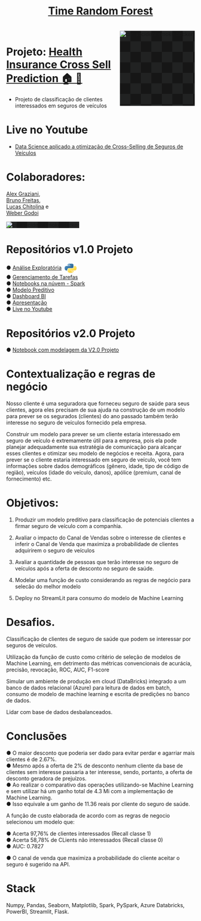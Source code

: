 <h1 align=center><a target="_blank" href="https://demo.gethugothemes.com/liva" rel="nofollow">Time Random Forest</a> <a  target="_blank"></a></h1>
</div>
 <div style="display: inline_block"><br>
<img align="right" img class="giphy-gif-img giphy-img-loaded" src="https://media1.giphy.com/media/4mc6Dsn9gyWTS/200w.gif?cid=ecf05e47bhsy1gj453r24ma84o3sdpb5x0l5uys3qfp3il1h&amp;rid=200w.gif&amp;ct=s" width="200" height="200" alt="car accident smoke Sticker" style="background: url(&quot;data:image/png;base64,iVBORw0KGgoAAAANSUhEUgAAADgAAAA4AQMAAACSSKldAAAABlBMVEUhIiIWFhYoSqvJAAAAGElEQVQY02MAAv7///8PWxqIPwDZw5UGABtgwz2xhFKxAAAAAElFTkSuQmCC&quot;) 0px 0px;">
 </div>
 
# Projeto: [Health Insurance Cross Sell Prediction 🏠 🏥](https://www.kaggle.com/anmolkumar/health-insurance-cross-sell-prediction)
- Projeto de classificação de clientes interessados em seguros de veículos

# Live no Youtube
- [Data Science aplicado a otimização de Cross-Selling de Seguros de Veículos](https://www.youtube.com/watch?v=u38TWKPP_Q4)

# Colaboradores:  
[Alex Graziani](https://github.com/awildt01),    
[Bruno Freitas](https://github.com/Freitashbruno),  
[Lucas Chitolina](https://github.com/Chitolina) e     
[Weber Godoi](https://github.com/webercg)    


<img align="center" img class="giphy-gif-img giphy-img-loaded" src="https://github.com/webercg/Data-Science-Projects/blob/main/Health-Insurance-Cross-Sell-Prediction/app-streamlit2.gif" width="800" height="600" alt="car accident smoke Sticker" style="background: url(&quot;data:image/png;base64,iVBORw0KGgoAAAANSUhEUgAAADgAAAA4AQMAAACSSKldAAAABlBMVEUhIiIWFhYoSqvJAAAAGElEQVQY02MAAv7///8PWxqIPwDZw5UGABtgwz2xhFKxAAAAAElFTkSuQmCC&quot;) 0px 0px;">

# Repositórios v1.0 Projeto
● [Análise Exploratória](https://github.com/webercg/Health-Insurance-Cross-Sell-Prediction/tree/main/EDA) <img align="center" alt="Jupyter" height="30" width="40" src="https://raw.githubusercontent.com/devicons/devicon/master/icons/python/python-original.svg">  
● [Gerenciamento de Tarefas](https://trello.com/b/Nypkyrp3/randomforest)  
● [Notebooks na núvem - Spark](https://github.com/webercg/Data-Science-Projects/tree/main/Health-Insurance-Cross-Sell-Prediction/Engenharia%20de%20dados/pyspark)  
● [Modelo Preditivo](https://github.com/webercg/Health-Insurance-Cross-Sell-Prediction/tree/main/API/model)  
● [Dashboard BI](https://github.com/webercg/Health-Insurance-Cross-Sell-Prediction/tree/main/DashBoard-PowerBI)  
● [Apresentação](https://github.com/webercg/Health-Insurance-Cross-Sell-Prediction/tree/main/apresentacao)  
● [Live no Youtube](https://www.youtube.com/watch?v=u38TWKPP_Q4)

# Repositórios v2.0 Projeto
● [Notebook com modelagem da V2.0 Projeto](https://github.com/webercg/Data-Science-Projects/blob/main/Health-Insurance-Cross-Sell-Prediction/Cross-Selling%20V2.0.ipynb) 


# Contextualização e regras de negócio

Nosso cliente é uma seguradora que forneceu seguro de saúde para seus clientes, agora eles precisam de sua ajuda na construção de um modelo para prever se os segurados (clientes) do ano passado também terão interesse no seguro de veículos fornecido pela empresa.

Construir um modelo para prever se um cliente estaria interessado em seguro de veículo é extremamente útil para a empresa, pois ela pode planejar adequadamente sua estratégia de comunicação para alcançar esses clientes e otimizar seu modelo de negócios e receita. Agora, para prever se o cliente estaria interessado em seguro de veículo, você tem informações sobre dados demográficos (gênero, idade, tipo de código de região), veículos (idade do veículo, danos), apólice (premium, canal de fornecimento) etc.


# Objetivos:

1) Produzir um modelo preditivo para classificação de potenciais clientes a firmar seguro de veículo com a companhia.

2) Avaliar o impacto do Canal de Vendas sobre o interesse de clientes e inferir o Canal de Venda que maximiza a probabilidade de clientes adquirirem o seguro de veículos

3) Avaliar a quantidade de pessoas que terão interesse no seguro de veículos após a oferta de desconto no seguro de saúde.

4) Modelar uma função de custo considerando as regras de negócio para selecão do melhor modelo

5) Deploy no StreamLit para consumo do modelo de Machine Learning


# Desafios.

Classificação de clientes de seguro de saúde que podem se interessar por seguros de veículos.  

Utilização da função de custo como critério de seleção de modelos de Machine Learning, em detrimento das métricas convencionais de acurácia, precisão, revocação, ROC, AUC, F1-score  

Simular um ambiente de produção em cloud (DataBricks) integrado a um banco de dados relacional (Azure) para leitura de dados em batch, consumo de modelo de machine learning e escrita de predições no banco de dados.  

Lidar com base de dados desbalanceados.  


# Conclusões

● O maior desconto que poderia ser dado para evitar perdar e agarriar mais clientes é de 2.67%.  
● Mesmo após a oferta de 2% de desconto nenhum cliente da base de clientes sem interesse passaria a ter interesse, sendo, portanto, a oferta de desconto geradora de prejuízos.  
● Ao realizar o comparativo das operações utilizando-se Machine Learning e sem utilizar há um ganho total de 4.3 Mi com a implementação de Machine Learning.  
● Isso equivale a um ganho de 11.36 reais por cliente do seguro de saúde.  


A função de custo elaborada de acordo com as regras de negocio selecionou um modelo que:

● Acerta 97,76% de clientes interessados (Recall classe 1)  
● Acerta 58,78% de CLients não interessados (Recall classe 0)  
● AUC: 0.7827   

● O canal de venda que maximiza a probabilidade do cliente aceitar o seguro é sugerido na API.


# Stack
Numpy, Pandas, Seaborn, Matplotlib, Spark, PySpark, Azure Databricks, PowerBI, Streamlit, Flask.
